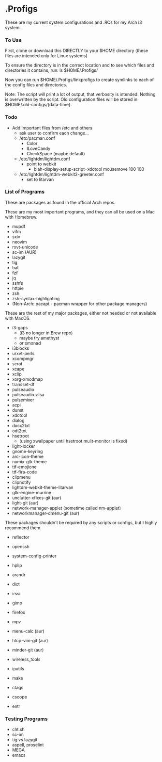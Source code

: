 # .Profigs
These are my current system configurations and .RCs for my Arch i3 system.


### To Use
First, clone or download this DIRECTLY to your $HOME directory (these files are intended only for Linux systems)

To ensure the directory is in the correct location and to see which
files and directories it contains, run: ls $HOME/.Profigs/

Now you can run $HOME/.Profigs/linkprofigs to create
symlinks to each of the config files and directories.

Note: The script will print a lot of output, that verbosity is
intended. Nothing is overwritten by the script. Old
configuration files will be stored in
$HOME/.old-configs/{data-time}.


### Todo
+ Add important files from /etc and others
	+ ask user to confirm each change...
  + /etc/pacman.conf
	  + Color
	  + ILoveCandy
	  + CheckSpace (maybe default)
  + /etc/lightdm/lightdm.conf
    + point to webkit
		+ blah-display-setup-script=xdotool mousemove 100 100
  + /etc/lightdm/lightdm-webkit2-greeter.conf
	  + set to litarvan


### List of Programs
These are packages as found in the official Arch repos.

These are my most important programs, and they can all be used on a Mac with Homebrew.

+ mupdf
+ vifm
+ sxiv
+ neovim
+ rxvt-unicode
+ sc-im (AUR)
+ lazygit
+ tig
+ bat
+ fzf
+ jq
+ sshfs
+ httpie
+ zsh
+ zsh-syntax-highlighting
+ (Non-Arch: pacapt - pacman wrapper for other package managers)

These are the rest of my major packages, either not needed or not
available with MacOS.

+ i3-gaps
	+ (i3 no longer in Brew repo)
	+ maybe try amethyst
	+ or xmonad
+ i3blocks
+ urxvt-perls
+ xcompmgr
+ scrot
+ xcape
+ xclip
+ xorg-xmodmap
+ transset-df
+ pulseaudio
+ pulseaudio-alsa
+ pulsemixer
+ acpi
+ dunst
+ xdotool
+ dialog
+ docx2txt
+ odt2txt
+ hsetroot
  + (using xwallpaper until hsetroot mulit-monitor is fixed)
+ light-locker
+ gnome-keyring
+ arc-icon-theme
+ numix-gtk-theme
+ ttf-emojione
+ ttf-fira-code
+ clipmenu
+ clipnotify
+ lightdm-webkit-theme-litarvan
+ gtk-engine-murrine
+ unclutter-xfixes-git (aur)
+ light-git (aur)
+ network-manager-applet (sometime called nm-applet)
+ networkmanager-dmenu-git (aur)

These packages shouldn't be required by any scripts or configs, but I highly recommend them.

+ reflector
+ openssh
+ system-config-printer
+ hplip
+ arandr
+ dict
+ irssi
+ gimp
+ firefox
+ mpv
+ menu-calc (aur)
+ htop-vim-git (aur)
+ minder-git (aur)

+ wireless_tools
+ iputils
+ make
+ ctags
+ cscope
+ entr

### Testing Programs
+ cht.sh
+ sc-im
+ tig vs lazygit
+ aspell, proselint
+ MEGA
+ emacs
